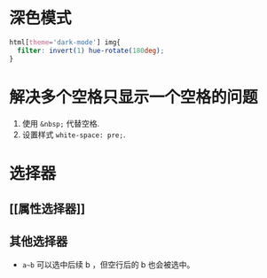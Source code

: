 # 深色模式
```css
html[theme='dark-mode'] img{
  filter: invert(1) hue-rotate(180deg);
}
```

# 解决多个空格只显示一个空格的问题
1. 使用 `&nbsp;` 代替空格. 
2. 设置样式 `white-space: pre;`.

# 选择器

## [[属性选择器]]
## 其他选择器
+  `a~b` 可以选中后续 b ，但空行后的 b 也会被选中。